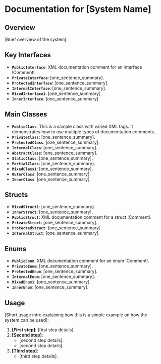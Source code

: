 # Documentation for [System Name]

## Overview
[Brief overview of the system]

## Key Interfaces
- **`PublicInterface`**: XML documentation comment for an interface !Comment!.
- **`PrivateInterface`**: [one_sentence_summary].
- **`ProtectedInterface`**: [one_sentence_summary].
- **`InternalInterface`**: [one_sentence_summary].
- **`MixedInterface1`**: [one_sentence_summary].
- **`InnerInterface`**: [one_sentence_summary].

## Main Classes
- **`PublicClass`**: This is a sample class with varied XML tags. It demonstrates how to use multiple types of documentation comments..
- **`PrivateClass`**: [one_sentence_summary].
- **`ProtectedClass`**: [one_sentence_summary].
- **`InternalClass`**: [one_sentence_summary].
- **`AbstractClass`**: [one_sentence_summary].
- **`StaticClass`**: [one_sentence_summary].
- **`PartialClass`**: [one_sentence_summary].
- **`MixedClass1`**: [one_sentence_summary].
- **`OuterClass`**: [one_sentence_summary].
- **`InnerClass`**: [one_sentence_summary].

## Structs
- **`MixedStruct1`**: [one_sentence_summary].
- **`InnerStruct`**: [one_sentence_summary].
- **`PublicStruct`**: XML documentation comment for a struct !Comment!.
- **`PrivateStruct`**: [one_sentence_summary].
- **`ProtectedStruct`**: [one_sentence_summary].
- **`InternalStruct`**: [one_sentence_summary].

## Enums
- **`PublicEnum`**: XML documentation comment for an enum !Comment!.
- **`PrivateEnum`**: [one_sentence_summary].
- **`ProtectedEnum`**: [one_sentence_summary].
- **`InternalEnum`**: [one_sentence_summary].
- **`MixedEnum1`**: [one_sentence_summary].
- **`InnerEnum`**: [one_sentence_summary].

## Usage

[Short usage intro explaining how this is a simple example on how the system can be used]:

1. **[First step]**: [first step details].
2. **[Second step]**:
    - [second step details].
    - [second step details].
3. **[Third step]**:
    - [third step details].
